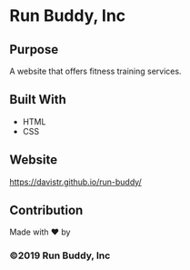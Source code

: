# Run Buddy, Inc

## Purpose
A website that offers fitness training services. 

## Built With
* HTML
* CSS

## Website
https://davistr.github.io/run-buddy/

## Contribution
Made with ❤️ by 

### ©️2019 Run Buddy, Inc
